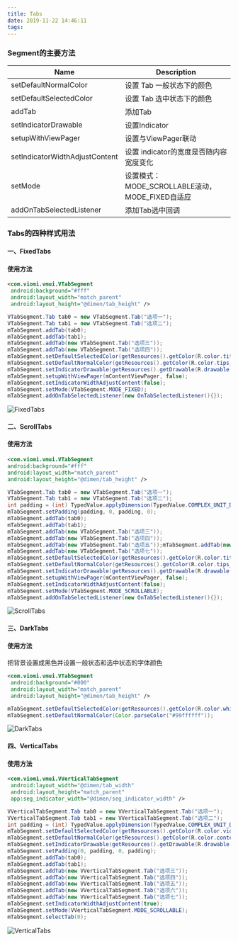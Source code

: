 ```yaml
---
title: Tabs
date: 2019-11-22 14:46:11
tags:
---
```


### Segment的主要方法


| Name                           | Description                                      |
| ------------------------------ | ------------------------------------------------ |
| setDefaultNormalColor          | 设置 Tab 一般状态下的颜色                        |
| setDefaultSelectedColor        | 设置 Tab 选中状态下的颜色                        |
| addTab                         | 添加Tab                                          |
| setIndicatorDrawable           | 设置Indicator                                    |
| setupWithViewPager             | 设置与ViewPager联动                              |
| setIndicatorWidthAdjustContent | 设置 indicator的宽度是否随内容宽度变化           |
| setMode                        | 设置模式： MODE_SCROLLABLE滚动，MODE_FIXED自适应 |
| addOnTabSelectedListener       | 添加Tab选中回调                                  |

### Tabs的四种样式用法

#### 一、FixedTabs

#### 使用方法

```xml
<com.viomi.vmui.VTabSegment    
 android:background="#fff"
 android:layout_width="match_parent"
 android:layout_height="@dimen/tab_height" />
```

```java
VTabSegment.Tab tab0 = new VTabSegment.Tab("选项一");
VTabSegment.Tab tab1 = new VTabSegment.Tab("选项二");
mTabSegment.addTab(tab0);
mTabSegment.addTab(tab1);
mTabSegment.addTab(new VTabSegment.Tab("选项三"));
mTabSegment.addTab(new VTabSegment.Tab("选项四"));
mTabSegment.setDefaultSelectedColor(getResources().getColor(R.color.title_gray));
mTabSegment.setDefaultNormalColor(getResources().getColor(R.color.tips_gray));
mTabSegment.setIndicatorDrawable(getResources().getDrawable(R.drawable.indicator));
mTabSegment.setupWithViewPager(mContentViewPager, false);
mTabSegment.setIndicatorWidthAdjustContent(false);
mTabSegment.setMode(VTabSegment.MODE_FIXED);
mTabSegment.addOnTabSelectedListener(new OnTabSelectedListener(){});
```
![FixedTabs](images/fixed_tabs.png)

#### 二、ScrollTabs

#### 使用方法

```xml
<com.viomi.vmui.VTabSegment   
android:background="#fff"   
android:layout_width="match_parent"
android:layout_height="@dimen/tab_height" />
```

```java
VTabSegment.Tab tab0 = new VTabSegment.Tab("选项一");
VTabSegment.Tab tab1 = new VTabSegment.Tab("选项二");
int padding = (int) TypedValue.applyDimension(TypedValue.COMPLEX_UNIT_DIP, 16, getResources().getDisplayMetrics());
mTabSegment.setPadding(padding, 0, padding, 0);
mTabSegment.addTab(tab0);
mTabSegment.addTab(tab1);
mTabSegment.addTab(new VTabSegment.Tab("选项三"));
mTabSegment.addTab(new VTabSegment.Tab("选项四"));
mTabSegment.addTab(new VTabSegment.Tab("选项五"));mTabSegment.addTab(new VTabSegment.Tab("选项六"));
mTabSegment.addTab(new VTabSegment.Tab("选项七"));
mTabSegment.setDefaultSelectedColor(getResources().getColor(R.color.title_gray));
mTabSegment.setDefaultNormalColor(getResources().getColor(R.color.tips_gray));
mTabSegment.setIndicatorDrawable(getResources().getDrawable(R.drawable.indicator));
mTabSegment.setupWithViewPager(mContentViewPager, false);
mTabSegment.setIndicatorWidthAdjustContent(false);
mTabSegment.setMode(VTabSegment.MODE_SCROLLABLE);
mTabSegment.addOnTabSelectedListener(new OnTabSelectedListener(){});
```

![ScrollTabs](images/scroll_tabs.png)

#### 三、DarkTabs

#### 使用方法

把背景设置成黑色并设置一般状态和选中状态的字体颜色

```xml
<com.viomi.vmui.VTabSegment
 android:background="#000" 
 android:layout_width="match_parent"
 android:layout_height="@dimen/tab_height" />
```

```java
mTabSegment.setDefaultSelectedColor(getResources().getColor(R.color.white));
mTabSegment.setDefaultNormalColor(Color.parseColor("#99ffffff"));
```

![DarkTabs](images/dark_tabs.png)

#### 四、VerticalTabs

#### 使用方法

```xml
<com.viomi.vmui.VVerticalTabSegment    
 android:layout_width="@dimen/tab_width"    
 android:layout_height="match_parent"
 app:seg_indicator_width="@dimen/seg_indicator_width" />
```

```java
VVerticalTabSegment.Tab tab0 = new VVerticalTabSegment.Tab("选项一");
VVerticalTabSegment.Tab tab1 = new VVerticalTabSegment.Tab("选项二");
int padding = (int) TypedValue.applyDimension(TypedValue.COMPLEX_UNIT_DIP, 16, getResources().getDisplayMetrics());
mTabSegment.setDefaultSelectedColor(getResources().getColor(R.color.viomi_green));
mTabSegment.setDefaultNormalColor(getResources().getColor(R.color.content_gray_light));
mTabSegment.setIndicatorDrawable(getResources().getDrawable(R.drawable.indicator_ver));
mTabSegment.setPadding(0, padding, 0, padding);
mTabSegment.addTab(tab0);
mTabSegment.addTab(tab1);
mTabSegment.addTab(new VVerticalTabSegment.Tab("选项三"));
mTabSegment.addTab(new VVerticalTabSegment.Tab("选项四"));
mTabSegment.addTab(new VVerticalTabSegment.Tab("选项五"));
mTabSegment.addTab(new VVerticalTabSegment.Tab("选项六"));
mTabSegment.addTab(new VVerticalTabSegment.Tab("选项七"));
mTabSegment.setIndicatorWidthAdjustContent(true);
mTabSegment.setMode(VVerticalTabSegment.MODE_SCROLLABLE);
mTabSegment.selectTab(0);
```

![VerticalTabs](images/vertical_tabs.png)